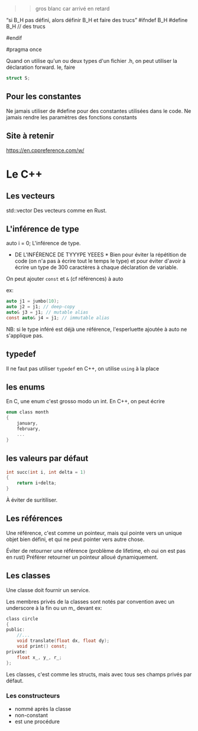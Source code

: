 >> gros blanc car arrivé en retard

   “si B_H pas défini, alors définir B_H et faire des trucs”
#ifndef B_H
#define B_H
// des trucs

#endif



#pragma once




Quand on utilise qu'un ou deux types d'un fichier .h, on peut utiliser
la déclaration forward.
Ie, faire

 ``` C
 struct S;
 ```



## Pour les constantes

Ne jamais utiliser de #define pour des constantes utilisées dans le code.
Ne jamais rendre les paramètres des fonctions constants


## Site à retenir

https://en.cppreference.com/w/

# Le C++

## Les vecteurs

std::vector<T>
Des vecteurs comme en Rust.

## L'inférence de type

auto i = 0; L'inférence de type.
* DE L'INFÉRENCE DE TYYYPE YEEES *
Bien pour éviter la répétition de code (on n'a pas à écrire tout le temps le type)
et pour éviter d'avoir à écrire un type de 300 caractères à chaque déclaration
de variable.

On peut ajouter `const` et `&` (cf références) à auto

ex:
```C
auto j1 = jumbo(10);
auto j2 = j1; // deep-copy
auto& j3 = j1; // mutable alias
const auto& j4 = j1; // immutable alias
```
NB: si le type inféré est déjà une référence, l'esperluette ajoutée à auto ne s'applique pas.

## typedef

Il ne faut pas utiliser `typedef` en C++, on utilise `using` à la place

## les enums

En C, une enum c'est grosso modo un int.
En C++, on peut écrire
```C
enum class month
{
	january,
	february,
	...
}
```

## les valeurs par défaut

```C
int succ(int i, int delta = 1)
{
	return i+delta;
}
```

À éviter de suritiliser. 

## Les références

Une référence, c'est comme un pointeur, mais qui pointe vers un unique objet bien défini, et qui ne peut pointer vers autre chose.

Éviter de retourner une référence (problème de lifetime, eh oui on est pas en rust)
Préférer retourner un pointeur alloué dynamiquement.


## Les classes

Une classe doit fournir un service.

Les membres privés de la classes sont notés par convention avec un underscore à la fin ou un m_ devant
ex:
```C
class circle
{
public:
	//...
	void translate(float dx, float dy);
	void print() const;
private:
	float x_, y_, r_;
};
```
Les classes, c'est comme les structs, mais avec tous ses champs privés par défaut.

### Les constructeurs

* nommé après la classe
* non-constant
* est une procédure

